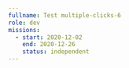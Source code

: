 ```yaml
---
fullname: Test multiple-clicks-6
role: dev
missions:
  - start: 2020-12-02
    end: 2020-12-26
    status: independent
---
```


